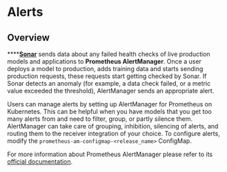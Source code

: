 # Alerts

## Overview

\*\*\*\*[**Sonar**](../services/monitoring.md#sonar) sends data about any failed health checks of live production models and applications to **Prometheus AlertManager**. Once a user deploys a model to production, adds training data and starts sending production requests, these requests start getting checked by Sonar. If Sonar detects an anomaly \(for example, a data check failed, or a metric value exceeded the threshold\), AlertManager sends an appropriate alert.

Users can manage alerts by setting up AlertManager for Prometheus on Kubernetes. This can be helpful when you have models that you get too many alerts from and need to filter, group, or partly silence them. AlertManager can take care of grouping, inhibition, silencing of alerts, and routing them to the receiver integration of your choice. To configure alerts, modify the `prometheus-am-configmap-<release_name>` ConfigMap.

For more information about Prometheus AlertManager please refer to its [official documentation](https://prometheus.io/docs/alerting/latest/alertmanager/).

